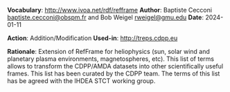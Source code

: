 **Vocabulary**: http://www.ivoa.net/rdf/refframe
**Author**: Baptiste Cecconi <baptiste.cecconi@obspm.fr> and Bob Weigel <rweigel@gmu.edu>
**Date**: 2024-01-11

**Action**: Addition/Modification
**Used-in**: http://treps.cdpp.eu

**Rationale**: Extension of RefFrame for heliophysics (sun, solar wind and planetary plasma environments, magnetospheres, etc). This list  of terms allows to transform the CDPP/AMDA datasets into other scientifically useful frames. This list has been curated by the CDPP team. The terms of this list has be agreed with the IHDEA STCT working group.
